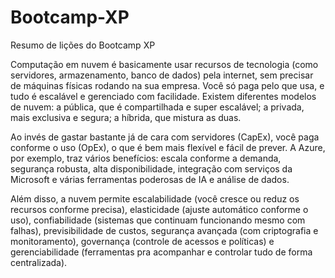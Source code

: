 # Bootcamp-XP
Resumo de lições do Bootcamp XP

Computação em nuvem é basicamente usar recursos de tecnologia (como servidores, armazenamento, banco de dados) pela internet, sem precisar de máquinas físicas rodando na sua empresa. Você só paga pelo que usa, e tudo é escalável e gerenciado com facilidade. Existem diferentes modelos de nuvem: a pública, que é compartilhada e super escalável; a privada, mais exclusiva e segura; a híbrida, que mistura as duas.

Ao invés de gastar bastante já de cara com servidores (CapEx), você paga conforme o uso (OpEx), o que é bem mais flexível e fácil de prever. A Azure, por exemplo, traz vários benefícios: escala conforme a demanda, segurança robusta, alta disponibilidade, integração com serviços da Microsoft e várias ferramentas poderosas de IA e análise de dados.

Além disso, a nuvem permite escalabilidade (você cresce ou reduz os recursos conforme precisa), elasticidade (ajuste automático conforme o uso), confiabilidade (sistemas que continuam funcionando mesmo com falhas), previsibilidade de custos, segurança avançada (com criptografia e monitoramento), governança (controle de acessos e políticas) e gerenciabilidade (ferramentas pra acompanhar e controlar tudo de forma centralizada).
